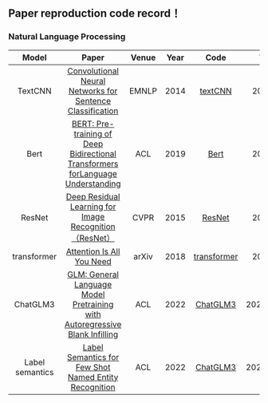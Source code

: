 ## Paper reproduction code record！

### Natural Language Processing

|      Model      |                                                         Paper                                                         | Venue | Year |                                          Code                                           |    Time    |
|:---------------:|:---------------------------------------------------------------------------------------------------------------------:|:-----:|:----:|:---------------------------------------------------------------------------------------:|:----------:|
|     TextCNN     |             [Convolutional Neural Networks for Sentence Classification](https://arxiv.org/pdf/1408.5882)              | EMNLP | 2014 |     [textCNN](https://github.com/Qian-Xiong/Paper-record/tree/main/pytorch/textCNN)     |  2023.10   |
|      Bert       | [BERT: Pre-training of Deep Bidirectional Transformers forLanguage Understanding](https://aclanthology.org/N19-1423/) |  ACL  | 2019 |        [Bert](https://github.com/Qian-Xiong/Paper-record/tree/main/pytorch/Bert)        |  2023.11   |
|     ResNet      |               [Deep Residual Learning for Image Recognition（ResNet）](https://arxiv.org/abs/1512.03385)                | CVPR  | 2015 |      [ResNet](https://github.com/Qian-Xiong/Paper-record/tree/main/pytorch/ResNet)      |  2023.12   |
|   transformer   |                             [Attention Is All You Need](https://arxiv.org/abs/1706.03762)                             | arXiv | 2018 | [transformer](https://github.com/Qian-Xiong/Paper-record/tree/main/pytorch/transformer) |  2023.12   |
|    ChatGLM3     |    [GLM: General Language Model Pretraining with Autoregressive Blank Infilling](https://arxiv.org/pdf/2103.10360)    |  ACL  | 2022 |                      [ChatGLM3](https://github.com/THUDM/ChatGLM3)                      | 2024.06.06 |
| Label semantics |               [Label Semantics for Few Shot Named Entity Recognition](https://arxiv.org/abs/2203.08985)               |  ACL  | 2022 |                      [ChatGLM3](https://github.com/THUDM/ChatGLM3)                      | 2024.06.06 |
